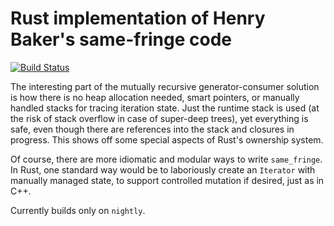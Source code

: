 # Rust implementation of Henry Baker's same-fringe code

[![Build Status](https://travis-ci.org/FranklinChen/baker-samefringe-rust.png)](https://travis-ci.org/FranklinChen/baker-samefringe-rust)

The interesting part of the mutually recursive generator-consumer solution is how there is no heap allocation needed, smart pointers, or manually handled stacks for tracing iteration state. Just the runtime stack is used (at the risk of stack overflow in case of super-deep trees), yet everything is safe, even though there are references into the stack and closures in progress. This shows off some special aspects of Rust's ownership system.

Of course, there are more idiomatic and modular ways to write `same_fringe`. In Rust, one standard way would be to laboriously create an `Iterator` with manually managed state, to support controlled mutation if desired, just as in C++.

Currently builds only on `nightly`.
